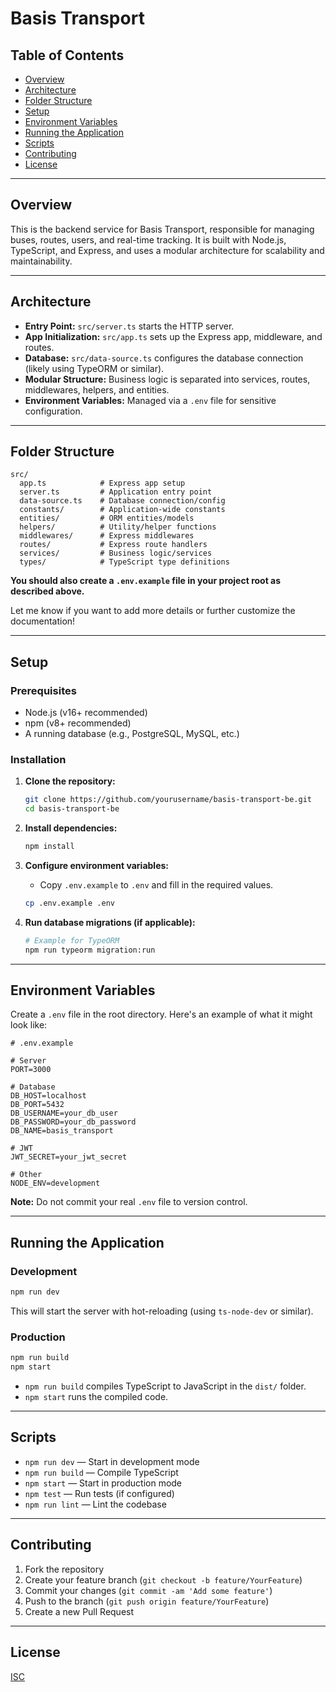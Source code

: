 # Basis Transport

## Table of Contents

- [Overview](#overview)
- [Architecture](#architecture)
- [Folder Structure](#folder-structure)
- [Setup](#setup)
- [Environment Variables](#environment-variables)
- [Running the Application](#running-the-application)
- [Scripts](#scripts)
- [Contributing](#contributing)
- [License](#license)

---

## Overview

This is the backend service for Basis Transport, responsible for managing buses, routes, users, and real-time tracking. It is built with Node.js, TypeScript, and Express, and uses a modular architecture for scalability and maintainability.

---

## Architecture

- **Entry Point:** `src/server.ts` starts the HTTP server.
- **App Initialization:** `src/app.ts` sets up the Express app, middleware, and routes.
- **Database:** `src/data-source.ts` configures the database connection (likely using TypeORM or similar).
- **Modular Structure:** Business logic is separated into services, routes, middlewares, helpers, and entities.
- **Environment Variables:** Managed via a `.env` file for sensitive configuration.

---

## Folder Structure

```
src/
  app.ts            # Express app setup
  server.ts         # Application entry point
  data-source.ts    # Database connection/config
  constants/        # Application-wide constants
  entities/         # ORM entities/models
  helpers/          # Utility/helper functions
  middlewares/      # Express middlewares
  routes/           # Express route handlers
  services/         # Business logic/services
  types/            # TypeScript type definitions
```

**You should also create a `.env.example` file in your project root as described above.**

Let me know if you want to add more details or further customize the documentation!

---

## Setup

### Prerequisites

- Node.js (v16+ recommended)
- npm (v8+ recommended)
- A running database (e.g., PostgreSQL, MySQL, etc.)

### Installation

1. **Clone the repository:**
   ```bash
   git clone https://github.com/yourusername/basis-transport-be.git
   cd basis-transport-be
   ```

2. **Install dependencies:**
   ```bash
   npm install
   ```

3. **Configure environment variables:**
   - Copy `.env.example` to `.env` and fill in the required values.
   ```bash
   cp .env.example .env
   ```

4. **Run database migrations (if applicable):**
   ```bash
   # Example for TypeORM
   npm run typeorm migration:run
   ```

---

## Environment Variables

Create a `.env` file in the root directory. Here's an example of what it might look like:

```env
# .env.example

# Server
PORT=3000

# Database
DB_HOST=localhost
DB_PORT=5432
DB_USERNAME=your_db_user
DB_PASSWORD=your_db_password
DB_NAME=basis_transport

# JWT
JWT_SECRET=your_jwt_secret

# Other
NODE_ENV=development
```

**Note:** Do not commit your real `.env` file to version control.

---

## Running the Application

### Development

```bash
npm run dev
```

This will start the server with hot-reloading (using `ts-node-dev` or similar).

### Production

```bash
npm run build
npm start
```

- `npm run build` compiles TypeScript to JavaScript in the `dist/` folder.
- `npm start` runs the compiled code.

---

## Scripts

- `npm run dev` — Start in development mode
- `npm run build` — Compile TypeScript
- `npm start` — Start in production mode
- `npm test` — Run tests (if configured)
- `npm run lint` — Lint the codebase

---

## Contributing

1. Fork the repository
2. Create your feature branch (`git checkout -b feature/YourFeature`)
3. Commit your changes (`git commit -am 'Add some feature'`)
4. Push to the branch (`git push origin feature/YourFeature`)
5. Create a new Pull Request

---

## License

[ISC](LICENSE)
